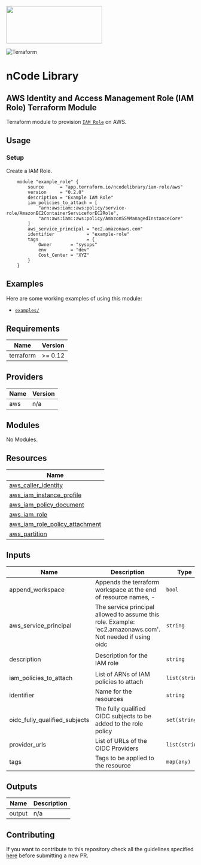 <p align="left"><img width="256" height="100" src="https://www.nclouds.com/img/nclouds-logo.svg"></p>  

![Terraform](https://github.com/nclouds/terraform-aws-iam-role/workflows/Terraform/badge.svg)
# nCode Library

## AWS Identity and Access Management Role (IAM Role) Terraform Module

Terraform module to provision [`IAM Role`](https://aws.amazon.com/iam/) on AWS.

## Usage

### Setup

Create a IAM Role.
```hcl
    module "example_role" {
        source      = "app.terraform.io/ncodelibrary/iam-role/aws"
        version     = "0.2.0"
        description = "Example IAM Role"
        iam_policies_to_attach = [
            "arn:aws:iam::aws:policy/service-role/AmazonEC2ContainerServiceforEC2Role",
            "arn:aws:iam::aws:policy/AmazonSSMManagedInstanceCore"
        ]
        aws_service_principal = "ec2.amazonaws.com"
        identifier            = "example-role"
        tags                  = {
            Owner       = "sysops"
            env         = "dev"
            Cost_Center = "XYZ"
        }
    }
```

## Examples
Here are some working examples of using this module:
- [`examples/`](examples/)


<!-- BEGINNING OF PRE-COMMIT-TERRAFORM DOCS HOOK -->
## Requirements

| Name | Version |
|------|---------|
| terraform | >= 0.12 |

## Providers

| Name | Version |
|------|---------|
| aws | n/a |

## Modules

No Modules.

## Resources

| Name |
|------|
| [aws_caller_identity](https://registry.terraform.io/providers/hashicorp/aws/latest/docs/data-sources/caller_identity) |
| [aws_iam_instance_profile](https://registry.terraform.io/providers/hashicorp/aws/latest/docs/resources/iam_instance_profile) |
| [aws_iam_policy_document](https://registry.terraform.io/providers/hashicorp/aws/latest/docs/data-sources/iam_policy_document) |
| [aws_iam_role](https://registry.terraform.io/providers/hashicorp/aws/latest/docs/resources/iam_role) |
| [aws_iam_role_policy_attachment](https://registry.terraform.io/providers/hashicorp/aws/latest/docs/resources/iam_role_policy_attachment) |
| [aws_partition](https://registry.terraform.io/providers/hashicorp/aws/latest/docs/data-sources/partition) |

## Inputs

| Name | Description | Type | Default | Required |
|------|-------------|------|---------|:--------:|
| append\_workspace | Appends the terraform workspace at the end of resource names, <identifier>-<worspace> | `bool` | `true` | no |
| aws\_service\_principal | The service principal allowed to assume this role. Example: 'ec2.amazonaws.com'. Not needed if using oidc | `string` | `""` | no |
| description | Description for the IAM role | `string` | `"Created by terraform"` | no |
| iam\_policies\_to\_attach | List of ARNs of IAM policies to attach | `list(string)` | `[]` | no |
| identifier | Name for the resources | `string` | n/a | yes |
| oidc\_fully\_qualified\_subjects | The fully qualified OIDC subjects to be added to the role policy | `set(string)` | `[]` | no |
| provider\_urls | List of URLs of the OIDC Providers | `list(string)` | `[]` | no |
| tags | Tags to be applied to the resource | `map(any)` | `{}` | no |

## Outputs

| Name | Description |
|------|-------------|
| output | n/a |
<!-- END OF PRE-COMMIT-TERRAFORM DOCS HOOK -->

## Contributing
If you want to contribute to this repository check all the guidelines specified [here](.github/CONTRIBUTING.md) before submitting a new PR.
